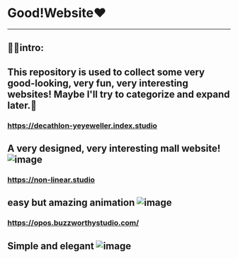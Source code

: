 # Good!Website❤️
---
## 😶‍🌫️intro:
This repository is used to collect some very good-looking, very fun, very interesting websites! Maybe I'll try to categorize and expand later.🍟
---
### https://decathlon-yeyeweller.index.studio
**A very designed, very interesting mall website!**
![image](https://github.com/Mengbooo/Good-Website/assets/143786942/1e918113-8533-4329-8361-6871d8bb0a4b)
---
### https://non-linear.studio
**easy but amazing animation**
![image](https://github.com/user-attachments/assets/ea148b53-764a-44a9-bbab-91ec415ccb73)
---
### https://opos.buzzworthystudio.com/
**Simple and elegant**
![image](https://github.com/user-attachments/assets/b32f9fe1-9e87-4b99-9b0d-c6f03048f7e7)
---
